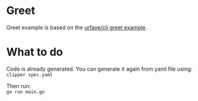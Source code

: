 # Greet

Greet example is based on the [urfave/cli greet example](https://cli.urfave.org/v2/examples/greet/).


# What to do

Code is already generated. You can generate it again from yaml file using:<br>
```clipper spec.yaml```

Then run:<br>
`go run main.go`
